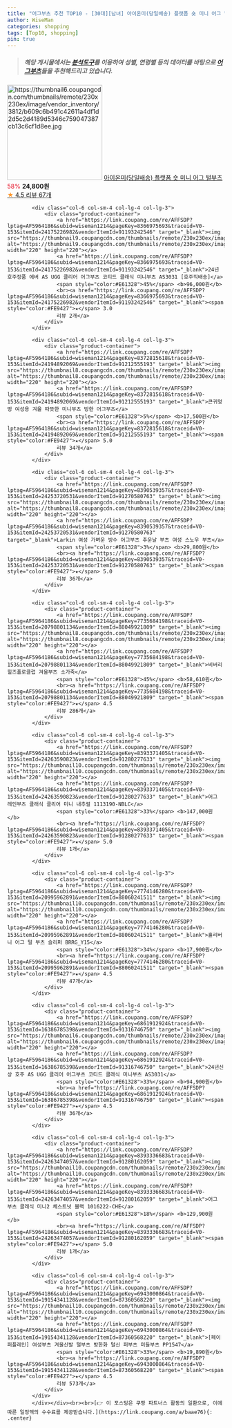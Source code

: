```yaml
---
title: "어그부츠 추천 TOP10 - [30대][남녀] 아이온미(당일배송) 플랫폼 숏 미니 어그 털부츠"
author: WiseMan
categories: shopping
tags: [Top10, shopping]
pin: true
---
```


> ##### 해당 게시물에서는 [**분석도구**](https://itemscout.io/)를 이용하여 **성별**, **연령별** 등의 데이터를 바탕으로 [**어그부츠**](https://link.coupang.com/a/baae76)들을 추천해드리고 있습니다.
<div class="container"><div class="row">
            <div class="col-6 col-sm-4 col-lg-4 col-lg-3">
                <div class="product-container">
                    <a href="https://link.coupang.com/re/AFFSDP?lptag=AF5964186&subid=wiseman1214&pageKey=7726481214&traceid=V0-153&itemId=20750431338&vendorItemId=87976402254" target="_blank"><img src="https://thumbnail6.coupangcdn.com/thumbnails/remote/230x230ex/image/vendor_inventory/3812/b609c6b491c42611a4df1d2d5c2d4189d5346c759047387cb13c6cf1d8ee.jpg" alt="https://thumbnail6.coupangcdn.com/thumbnails/remote/230x230ex/image/vendor_inventory/3812/b609c6b491c42611a4df1d2d5c2d4189d5346c759047387cb13c6cf1d8ee.jpg" width="220" height="220"></a>
                    <a href="https://link.coupang.com/re/AFFSDP?lptag=AF5964186&subid=wiseman1214&pageKey=7726481214&traceid=V0-153&itemId=20750431338&vendorItemId=87976402254" target="_blank">아이온미(당일배송) 플랫폼 숏 미니 어그 털부츠</a>
                    <span style="color:#E61328">58%</span> <b>24,800원</b>
                    <br><a href="https://link.coupang.com/re/AFFSDP?lptag=AF5964186&subid=wiseman1214&pageKey=7726481214&traceid=V0-153&itemId=20750431338&vendorItemId=87976402254" target="_blank"><span style="color:#FE9427">★</span> 4.5
                    리뷰 67개</a>
                </div>
            </div>
            
            <div class="col-6 col-sm-4 col-lg-4 col-lg-3">
                <div class="product-container">
                    <a href="https://link.coupang.com/re/AFFSDP?lptag=AF5964186&subid=wiseman1214&pageKey=8366975693&traceid=V0-153&itemId=24175226982&vendorItemId=91193242546" target="_blank"><img src="https://thumbnail9.coupangcdn.com/thumbnails/remote/230x230ex/image/vendor_inventory/a293/ab583f4797b18dfd71ace0ea54729474d35f3bf4762114f2cf9da0462730.jpg" alt="https://thumbnail9.coupangcdn.com/thumbnails/remote/230x230ex/image/vendor_inventory/a293/ab583f4797b18dfd71ace0ea54729474d35f3bf4762114f2cf9da0462730.jpg" width="220" height="220"></a>
                    <a href="https://link.coupang.com/re/AFFSDP?lptag=AF5964186&subid=wiseman1214&pageKey=8366975693&traceid=V0-153&itemId=24175226982&vendorItemId=91193242546" target="_blank">24년 호주정품 에버 AS UGG 클리어 어그부츠 코티드 클래식 미니부츠 AS3031 [호주직배송]</a>
                    <span style="color:#E61328">45%</span> <b>96,000원</b>
                    <br><a href="https://link.coupang.com/re/AFFSDP?lptag=AF5964186&subid=wiseman1214&pageKey=8366975693&traceid=V0-153&itemId=24175226982&vendorItemId=91193242546" target="_blank"><span style="color:#FE9427">★</span> 3.0
                    리뷰 2개</a>
                </div>
            </div>
            
            <div class="col-6 col-sm-4 col-lg-4 col-lg-3">
                <div class="product-container">
                    <a href="https://link.coupang.com/re/AFFSDP?lptag=AF5964186&subid=wiseman1214&pageKey=8372815618&traceid=V0-153&itemId=24194892069&vendorItemId=91212555193" target="_blank"><img src="https://thumbnail8.coupangcdn.com/thumbnails/remote/230x230ex/image/vendor_inventory/ca57/9d944ecf0fb08a7c45d3977895919c931c0754d2717d4b6016cfbcfdf749.jpg" alt="https://thumbnail8.coupangcdn.com/thumbnails/remote/230x230ex/image/vendor_inventory/ca57/9d944ecf0fb08a7c45d3977895919c931c0754d2717d4b6016cfbcfdf749.jpg" width="220" height="220"></a>
                    <a href="https://link.coupang.com/re/AFFSDP?lptag=AF5964186&subid=wiseman1214&pageKey=8372815618&traceid=V0-153&itemId=24194892069&vendorItemId=91212555193" target="_blank">큰귀멍멍 여성용 겨울 따뜻한 미니부츠 방한 어그부츠</a>
                    <span style="color:#E61328">5%</span> <b>17,500원</b>
                    <br><a href="https://link.coupang.com/re/AFFSDP?lptag=AF5964186&subid=wiseman1214&pageKey=8372815618&traceid=V0-153&itemId=24194892069&vendorItemId=91212555193" target="_blank"><span style="color:#FE9427">★</span> 5.0
                    리뷰 34개</a>
                </div>
            </div>
            
            <div class="col-6 col-sm-4 col-lg-4 col-lg-3">
                <div class="product-container">
                    <a href="https://link.coupang.com/re/AFFSDP?lptag=AF5964186&subid=wiseman1214&pageKey=8390539357&traceid=V0-153&itemId=24253720531&vendorItemId=91270580763" target="_blank"><img src="https://thumbnail8.coupangcdn.com/thumbnails/remote/230x230ex/image/vendor_inventory/265a/7d732b509620d397935f0c4fcd1e4edaf228a492a40eb16853b61f15178d.jpg" alt="https://thumbnail8.coupangcdn.com/thumbnails/remote/230x230ex/image/vendor_inventory/265a/7d732b509620d397935f0c4fcd1e4edaf228a492a40eb16853b61f15178d.jpg" width="220" height="220"></a>
                    <a href="https://link.coupang.com/re/AFFSDP?lptag=AF5964186&subid=wiseman1214&pageKey=8390539357&traceid=V0-153&itemId=24253720531&vendorItemId=91270580763" target="_blank">Larkin 여성 가벼운 방수 어그부츠 추운날 부츠 여성 스노우 부츠</a>
                    <span style="color:#E61328">3%</span> <b>29,800원</b>
                    <br><a href="https://link.coupang.com/re/AFFSDP?lptag=AF5964186&subid=wiseman1214&pageKey=8390539357&traceid=V0-153&itemId=24253720531&vendorItemId=91270580763" target="_blank"><span style="color:#FE9427">★</span> 5.0
                    리뷰 36개</a>
                </div>
            </div>
            
            <div class="col-6 col-sm-4 col-lg-4 col-lg-3">
                <div class="product-container">
                    <a href="https://link.coupang.com/re/AFFSDP?lptag=AF5964186&subid=wiseman1214&pageKey=7735684198&traceid=V0-153&itemId=20798801134&vendorItemId=88049921809" target="_blank"><img src="https://thumbnail8.coupangcdn.com/thumbnails/remote/230x230ex/image/vendor_inventory/4a91/9f6704581e1bad82eb572974cb1838e8358d53a70452a6c641f6932d48e4.jpg" alt="https://thumbnail8.coupangcdn.com/thumbnails/remote/230x230ex/image/vendor_inventory/4a91/9f6704581e1bad82eb572974cb1838e8358d53a70452a6c641f6932d48e4.jpg" width="220" height="220"></a>
                    <a href="https://link.coupang.com/re/AFFSDP?lptag=AF5964186&subid=wiseman1214&pageKey=7735684198&traceid=V0-153&itemId=20798801134&vendorItemId=88049921809" target="_blank">비버리힐즈폴로클럽 겨울부츠 소가죽</a>
                    <span style="color:#E61328">45%</span> <b>58,610원</b>
                    <br><a href="https://link.coupang.com/re/AFFSDP?lptag=AF5964186&subid=wiseman1214&pageKey=7735684198&traceid=V0-153&itemId=20798801134&vendorItemId=88049921809" target="_blank"><span style="color:#FE9427">★</span> 4.5
                    리뷰 286개</a>
                </div>
            </div>
            
            <div class="col-6 col-sm-4 col-lg-4 col-lg-3">
                <div class="product-container">
                    <a href="https://link.coupang.com/re/AFFSDP?lptag=AF5964186&subid=wiseman1214&pageKey=8393371405&traceid=V0-153&itemId=24263590823&vendorItemId=91280277633" target="_blank"><img src="https://thumbnail10.coupangcdn.com/thumbnails/remote/230x230ex/image/vendor_inventory/56b1/44f5ec53e97defe6e468b5fcbb81a3be55670cdd0d573325f144de310e30.jpg" alt="https://thumbnail10.coupangcdn.com/thumbnails/remote/230x230ex/image/vendor_inventory/56b1/44f5ec53e97defe6e468b5fcbb81a3be55670cdd0d573325f144de310e30.jpg" width="220" height="220"></a>
                    <a href="https://link.coupang.com/re/AFFSDP?lptag=AF5964186&subid=wiseman1214&pageKey=8393371405&traceid=V0-153&itemId=24263590823&vendorItemId=91280277633" target="_blank">어그 레인부츠 클래식 클리어 미니 내추럴 1113190-NBLC</a>
                    <span style="color:#E61328">33%</span> <b>147,000원</b>
                    <br><a href="https://link.coupang.com/re/AFFSDP?lptag=AF5964186&subid=wiseman1214&pageKey=8393371405&traceid=V0-153&itemId=24263590823&vendorItemId=91280277633" target="_blank"><span style="color:#FE9427">★</span> 5.0
                    리뷰 1개</a>
                </div>
            </div>
            
            <div class="col-6 col-sm-4 col-lg-4 col-lg-3">
                <div class="product-container">
                    <a href="https://link.coupang.com/re/AFFSDP?lptag=AF5964186&subid=wiseman1214&pageKey=7774146280&traceid=V0-153&itemId=20995962891&vendorItemId=88060241511" target="_blank"><img src="https://thumbnail10.coupangcdn.com/thumbnails/remote/230x230ex/image/vendor_inventory/356e/e7884e8bf690d5b80947e6b047039e64d095d75a4ba240d0340ff914bc44.jpg" alt="https://thumbnail10.coupangcdn.com/thumbnails/remote/230x230ex/image/vendor_inventory/356e/e7884e8bf690d5b80947e6b047039e64d095d75a4ba240d0340ff914bc44.jpg" width="220" height="220"></a>
                    <a href="https://link.coupang.com/re/AFFSDP?lptag=AF5964186&subid=wiseman1214&pageKey=7774146280&traceid=V0-153&itemId=20995962891&vendorItemId=88060241511" target="_blank">홀리버니 어그 털 부츠 슬리퍼 BRRG_Y15</a>
                    <span style="color:#E61328">34%</span> <b>17,900원</b>
                    <br><a href="https://link.coupang.com/re/AFFSDP?lptag=AF5964186&subid=wiseman1214&pageKey=7774146280&traceid=V0-153&itemId=20995962891&vendorItemId=88060241511" target="_blank"><span style="color:#FE9427">★</span> 4.5
                    리뷰 47개</a>
                </div>
            </div>
            
            <div class="col-6 col-sm-4 col-lg-4 col-lg-3">
                <div class="product-container">
                    <a href="https://link.coupang.com/re/AFFSDP?lptag=AF5964186&subid=wiseman1214&pageKey=6861912924&traceid=V0-153&itemId=16386785398&vendorItemId=91316746750" target="_blank"><img src="https://thumbnail6.coupangcdn.com/thumbnails/remote/230x230ex/image/vendor_inventory/9386/e63b79966e5623a73b2e6d8da2fab7db7ab3f9cc30cfb02a2c8a121ec058.jpg" alt="https://thumbnail6.coupangcdn.com/thumbnails/remote/230x230ex/image/vendor_inventory/9386/e63b79966e5623a73b2e6d8da2fab7db7ab3f9cc30cfb02a2c8a121ec058.jpg" width="220" height="220"></a>
                    <a href="https://link.coupang.com/re/AFFSDP?lptag=AF5964186&subid=wiseman1214&pageKey=6861912924&traceid=V0-153&itemId=16386785398&vendorItemId=91316746750" target="_blank">24년신상 호주 AS UGG 클리어 어그부츠 코티드 클래식 미니부츠 AS3031</a>
                    <span style="color:#E61328">33%</span> <b>94,900원</b>
                    <br><a href="https://link.coupang.com/re/AFFSDP?lptag=AF5964186&subid=wiseman1214&pageKey=6861912924&traceid=V0-153&itemId=16386785398&vendorItemId=91316746750" target="_blank"><span style="color:#FE9427">★</span> 4.5
                    리뷰 36개</a>
                </div>
            </div>
            
            <div class="col-6 col-sm-4 col-lg-4 col-lg-3">
                <div class="product-container">
                    <a href="https://link.coupang.com/re/AFFSDP?lptag=AF5964186&subid=wiseman1214&pageKey=8393336683&traceid=V0-153&itemId=24263474057&vendorItemId=91280162059" target="_blank"><img src="https://thumbnail10.coupangcdn.com/thumbnails/remote/230x230ex/image/vendor_inventory/04a7/2dc2d3c98a93f7ead26df95d87afd6a458ad40ec35eb78048ce49e9cbd0c.jpg" alt="https://thumbnail10.coupangcdn.com/thumbnails/remote/230x230ex/image/vendor_inventory/04a7/2dc2d3c98a93f7ead26df95d87afd6a458ad40ec35eb78048ce49e9cbd0c.jpg" width="220" height="220"></a>
                    <a href="https://link.coupang.com/re/AFFSDP?lptag=AF5964186&subid=wiseman1214&pageKey=8393336683&traceid=V0-153&itemId=24263474057&vendorItemId=91280162059" target="_blank">어그 부츠 클래식 미니2 체스트넛 블랙 1016222-CHE</a>
                    <span style="color:#E61328">18%</span> <b>129,900원</b>
                    <br><a href="https://link.coupang.com/re/AFFSDP?lptag=AF5964186&subid=wiseman1214&pageKey=8393336683&traceid=V0-153&itemId=24263474057&vendorItemId=91280162059" target="_blank"><span style="color:#FE9427">★</span> 5.0
                    리뷰 1개</a>
                </div>
            </div>
            
            <div class="col-6 col-sm-4 col-lg-4 col-lg-3">
                <div class="product-container">
                    <a href="https://link.coupang.com/re/AFFSDP?lptag=AF5964186&subid=wiseman1214&pageKey=6943000864&traceid=V0-153&itemId=19154341128&vendorItemId=87360568220" target="_blank"><img src="https://thumbnail10.coupangcdn.com/thumbnails/remote/230x230ex/image/vendor_inventory/6e94/59bf467da2455904f7190165ac5d09670252588f196f1db1a674af8eefc2.jpg" alt="https://thumbnail10.coupangcdn.com/thumbnails/remote/230x230ex/image/vendor_inventory/6e94/59bf467da2455904f7190165ac5d09670252588f196f1db1a674af8eefc2.jpg" width="220" height="220"></a>
                    <a href="https://link.coupang.com/re/AFFSDP?lptag=AF5964186&subid=wiseman1214&pageKey=6943000864&traceid=V0-153&itemId=19154341128&vendorItemId=87360568220" target="_blank">[페이퍼플레인] 여성부츠 겨울신발 털부츠 방한화 털신 퍼부츠 미들부츠 PP1547</a>
                    <span style="color:#E61328">33%</span> <b>19,890원</b>
                    <br><a href="https://link.coupang.com/re/AFFSDP?lptag=AF5964186&subid=wiseman1214&pageKey=6943000864&traceid=V0-153&itemId=19154341128&vendorItemId=87360568220" target="_blank"><span style="color:#FE9427">★</span> 4.5
                    리뷰 573개</a>
                </div>
            </div>
            </div></div><br><br>[👉 이 포스팅은 쿠팡 파트너스 활동의 일환으로, 이에 따른 일정액의 수수료를 제공받습니다.](https://link.coupang.com/a/baae76){: .center}
